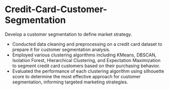 # Credit-Card-Customer-Segmentation
Develop a customer segmentation to define market strategy. 

- Conducted data cleaning and preprocessing on a credit card dataset to prepare it for customer segmentation analysis.
- Employed various clustering algorithms including KMeans, DBSCAN, Isolation Forest, Hierarchical Clustering, and Expectation Maximization to segment credit card customers based on their purchasing behavior.
- Evaluated the performance of each clustering algorithm using silhouette score to determine the most effective approach for customer segmentation, informing targeted marketing strategies.
